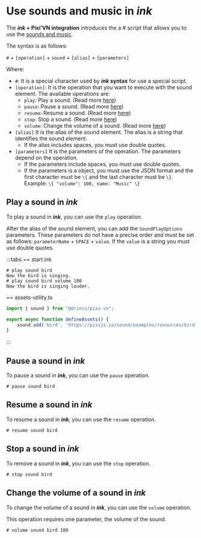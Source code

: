 # Use sounds and music in *ink*

The ***ink* + Pixi’VN integration** introduces the a # script that allows you to use the [sounds and music](/start/sound.md).

The syntax is as follows:

`#` + `[operation]` + `sound` + `[alias]` + `[parameters]`

Where:

* `#`: It is a special character used by ***ink* syntax** for use a special script.
* `[operation]`: It is the operation that you want to execute with the sound element. The available operations are:
  * `play`: Play a sound. (Read more [here](#play-a-sound-in-ink))
  * `pause`: Pause a sound. (Read more [here](#))
  * `resume`: Resume a sound. (Read more [here](#))
  * `stop`: Stop a sound. (Read more [here](#))
  * `volume`: Change the volume of a sound. (Read more [here](#))
* `[alias]` It is the alias of the sound element. The alias is a string that identifies the sound element.
  * If the alias includes spaces, you must use double quotes.
* `[parameters]` It is the parameters of the operation. The parameters depend on the operation.
  * If the parameters include spaces, you must use double quotes.
  * If the parameters is a object, you must use the JSON format and the first character must be `\{` and the last character must be `\}`. Example: `\{ "volume": 100, name: "Music" \}`

## Play a sound in *ink*

To play a sound in ***ink***, you can use the `play` operation.

After the alias of the sound element, you can add the `SoundPlayOptions` parameters. These parameters do not have a precise order and must be set as follows: `parameterName` + `SPACE` + `value`. If the `value` is a string you must use double quotes.

:::tabs
== start.ink

```ink
# play sound bird
Now the bird is singing.
# play sound bird volume 100
Now the bird is singing louder.
```

== assets-utility.ts

```ts
import { sound } from "@drincs/pixi-vn";

export async function defineAssets() {
    sound.add('bird', 'https://pixijs.io/sound/examples/resources/bird.mp3');
}
```

:::

## Pause a sound in *ink*

To pause a sound in ***ink***, you can use the `pause` operation.

```ink
# pause sound bird
```

## Resume a sound in *ink*

To resume a sound in ***ink***, you can use the `resume` operation.

```ink
# resume sound bird
```

## Stop a sound in *ink*

To remove a sound in ***ink***, you can use the `stop` operation.

```ink
# stop sound bird
```

## Change the volume of a sound in *ink*

To change the volume of a sound in ***ink***, you can use the `volume` operation.

This operation requires one parameter, the volume of the sound.

```ink
# volume sound bird 100
```
